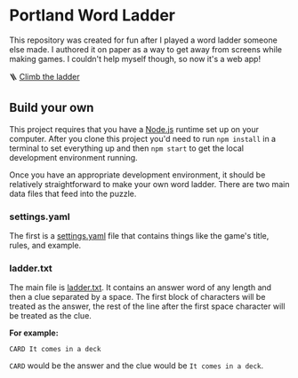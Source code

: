 # Portland Word Ladder

This repository was created for fun after I played a word ladder someone else made. I authored it on paper as a way to get away from screens while making games. I couldn't help myself though, so now it's a web app!

🪜 [Climb the ladder](https://pdx-word-ladder.netlify.app/)

## Build your own

This project requires that you have a [Node.js](https://nodejs.org/en/) runtime set up on your computer. After you clone this project you'd need to run `npm install` in a terminal to set everything up and then `npm start` to get the local development environment running.

Once you have an appropriate development environment, it should be relatively straightforward to make your own word ladder. There are two main data files that feed into the puzzle.

### settings.yaml

The first is a [settings.yaml](data/settings.yaml) file that contains things like the game's title, rules, and example.

### ladder.txt

The main file is [ladder.txt](data/ladder.txt). It contains an answer word of any length and then a clue separated by a space. The first block of characters will be treated as the answer, the rest of the line after the first space character will be treated as the clue.

**For example:**

```
CARD It comes in a deck
```

`CARD` would be the answer and the clue would be `It comes in a deck`.
